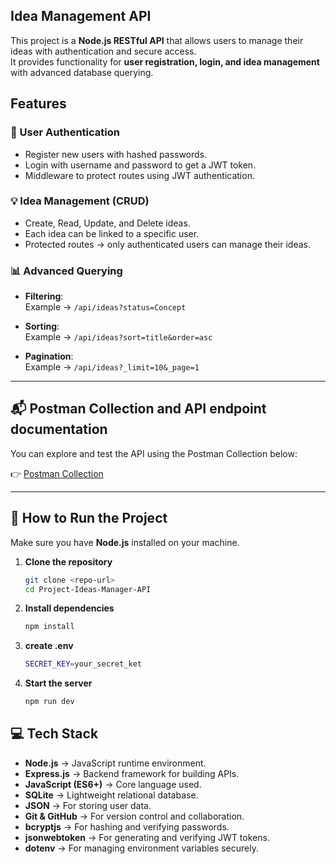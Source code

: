 ## Idea Management API  

This project is a **Node.js RESTful API** that allows users to manage their ideas with authentication and secure access.  
It provides functionality for **user registration, login, and idea management** with advanced database querying.  

## Features  

### 🔐 User Authentication  
- Register new users with hashed passwords.  
- Login with username and password to get a JWT token.  
- Middleware to protect routes using JWT authentication.  

### 💡 Idea Management (CRUD)  
- Create, Read, Update, and Delete ideas.  
- Each idea can be linked to a specific user.  
- Protected routes → only authenticated users can manage their ideas.  

### 📊 Advanced Querying  
- **Filtering**:  
  Example → `/api/ideas?status=Concept`  

- **Sorting**:  
  Example → `/api/ideas?sort=title&order=asc`  

- **Pagination**:  
  Example → `/api/ideas?_limit=10&_page=1`  
---
## 📬 Postman Collection and API endpoint documentation

You can explore and test the API using the Postman Collection below:

👉 [Postman Collection](https://goatme.postman.co/workspace/SocialNet-API~f41737ee-6515-4f7d-8266-fe9389bba116/collection/40780206-17876d96-11d7-4011-90f0-a6b2e1afa3da?action=share&creator=40780206&active-environment=40780206-933f2555-d54b-4b2b-84d7-4af1c94aac5e)

---
## 🚀 How to Run the Project
Make sure you have **Node.js** installed on your machine.  

1. **Clone the repository**  
   ```bash
   git clone <repo-url>
   cd Project-Ideas-Manager-API
2. **Install dependencies**  
   ```bash
   npm install
3. **create .env**
   ```bash
   SECRET_KEY=your_secret_ket
   
4. **Start the server**  
   ```bash
   npm run dev

## 💻 Tech Stack
- **Node.js** → JavaScript runtime environment.
- **Express.js** → Backend framework for building APIs.
- **JavaScript (ES6+)** → Core language used.
- **SQLite** → Lightweight relational database.
- **JSON** → For storing user data.  
- **Git & GitHub** → For version control and collaboration.
- **bcryptjs** → For hashing and verifying passwords.  
- **jsonwebtoken** → For generating and verifying JWT tokens.  
- **dotenv** → For managing environment variables securely.  
